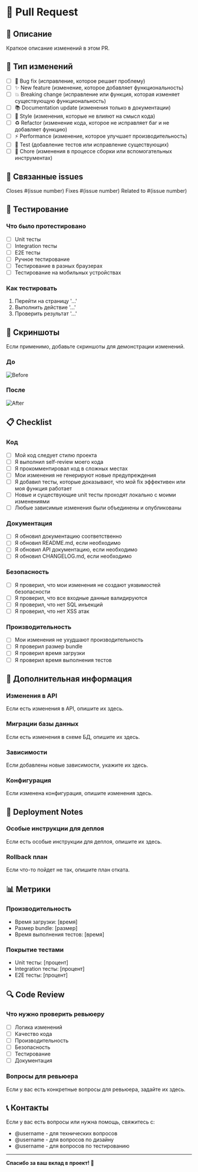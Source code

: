 # 🚀 Pull Request

## 📝 Описание

Краткое описание изменений в этом PR.

## 🎯 Тип изменений

- [ ] 🐛 Bug fix (исправление, которое решает проблему)
- [ ] ✨ New feature (изменение, которое добавляет функциональность)
- [ ] 💥 Breaking change (исправление или функция, которая изменяет существующую функциональность)
- [ ] 📚 Documentation update (изменения только в документации)
- [ ] 🎨 Style (изменения, которые не влияют на смысл кода)
- [ ] ♻️ Refactor (изменение кода, которое не исправляет баг и не добавляет функцию)
- [ ] ⚡ Performance (изменение, которое улучшает производительность)
- [ ] 🧪 Test (добавление тестов или исправление существующих)
- [ ] 🔧 Chore (изменения в процессе сборки или вспомогательных инструментах)

## 🔗 Связанные issues

Closes #(issue number)
Fixes #(issue number)
Related to #(issue number)

## 🧪 Тестирование

### Что было протестировано

- [ ] Unit тесты
- [ ] Integration тесты
- [ ] E2E тесты
- [ ] Ручное тестирование
- [ ] Тестирование в разных браузерах
- [ ] Тестирование на мобильных устройствах

### Как тестировать

1. Перейти на страницу '...'
2. Выполнить действие '...'
3. Проверить результат '...'

## 📱 Скриншоты

Если применимо, добавьте скриншоты для демонстрации изменений.

### До
![Before](url-to-screenshot)

### После
![After](url-to-screenshot)

## 📋 Checklist

### Код
- [ ] Мой код следует стилю проекта
- [ ] Я выполнил self-review моего кода
- [ ] Я прокомментировал код в сложных местах
- [ ] Мои изменения не генерируют новые предупреждения
- [ ] Я добавил тесты, которые доказывают, что мой fix эффективен или моя функция работает
- [ ] Новые и существующие unit тесты проходят локально с моими изменениями
- [ ] Любые зависимые изменения были объединены и опубликованы

### Документация
- [ ] Я обновил документацию соответственно
- [ ] Я обновил README.md, если необходимо
- [ ] Я обновил API документацию, если необходимо
- [ ] Я обновил CHANGELOG.md, если необходимо

### Безопасность
- [ ] Я проверил, что мои изменения не создают уязвимостей безопасности
- [ ] Я проверил, что все входные данные валидируются
- [ ] Я проверил, что нет SQL инъекций
- [ ] Я проверил, что нет XSS атак

### Производительность
- [ ] Мои изменения не ухудшают производительность
- [ ] Я проверил размер bundle
- [ ] Я проверил время загрузки
- [ ] Я проверил время выполнения тестов

## 🎯 Дополнительная информация

### Изменения в API
Если есть изменения в API, опишите их здесь.

### Миграции базы данных
Если есть изменения в схеме БД, опишите их здесь.

### Зависимости
Если добавлены новые зависимости, укажите их здесь.

### Конфигурация
Если изменена конфигурация, опишите изменения здесь.

## 🚀 Deployment Notes

### Особые инструкции для деплоя
Если есть особые инструкции для деплоя, опишите их здесь.

### Rollback план
Если что-то пойдет не так, опишите план отката.

## 📊 Метрики

### Производительность
- Время загрузки: [время]
- Размер bundle: [размер]
- Время выполнения тестов: [время]

### Покрытие тестами
- Unit тесты: [процент]
- Integration тесты: [процент]
- E2E тесты: [процент]

## 🔍 Code Review

### Что нужно проверить ревьюеру
- [ ] Логика изменений
- [ ] Качество кода
- [ ] Производительность
- [ ] Безопасность
- [ ] Тестирование
- [ ] Документация

### Вопросы для ревьюера
Если у вас есть конкретные вопросы для ревьюера, задайте их здесь.

## 📞 Контакты

Если у вас есть вопросы или нужна помощь, свяжитесь с:
- @username - для технических вопросов
- @username - для вопросов по дизайну
- @username - для вопросов по тестированию

---

**Спасибо за ваш вклад в проект! 🎉**
